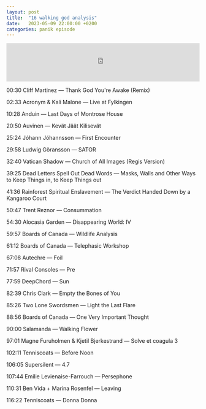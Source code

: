 ```yaml
---
layout: post
title:  "16 walking god analysis"
date:   2023-05-09 22:00:00 +0200
categories: panik episode
---
```

<iframe height="100" width="100%" scrolling="no" frameborder="yes" src="https://www.radiopanik.org/emissions/oorsmeer/27-sleep-voor-correlation/embed/17618/" ></iframe>

00:30 Cliff Martinez — Thank God You're Awake (Remix)

02:33 Acronym & Kali Malone — Live at Fylkingen

10:28 Anduin — Last Days of Montrose House

20:50 Auvinen — Kevät Jäät Kilisevät

25:24 Jóhann Jóhannsson — First Encounter

29:58 Ludwig Göransson — SATOR

32:40 Vatican Shadow — Church of All Images (Regis Version)

39:25 Dead Letters Spell Out Dead Words — Masks, Walls and Other Ways to Keep Things in, to Keep Things out

41:36 Rainforest Spiritual Enslavement — The Verdict Handed Down by a Kangaroo Court

50:47 Trent Reznor — Consummation

54:30 Alocasia Garden — Disappearing World: IV

59:57 Boards of Canada — Wildlife Analysis

61:12 Boards of Canada — Telephasic Workshop

67:08 Autechre — Foil

71:57 Rival Consoles — Pre

77:59 DeepChord — Sun

82:39 Chris Clark — Empty the Bones of You

85:26 Two Lone Swordsmen — Light the Last Flare

88:56 Boards of Canada — One Very Important Thought

90:00 Salamanda — Walking Flower

97:01 Magne Furuholmen & Kjetil Bjerkestrand — Solve et coagula 3

102:11 Tenniscoats — Before Noon

106:05 Supersilent — 4.7

107:44 Emilie Levienaise-Farrouch — Persephone

110:31 Ben Vida + Marina Rosenfel — Leaving

116:22 Tenniscoats — Donna Donna


 